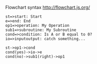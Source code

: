 Flowchart syntax
http://flowchart.js.org/

```flowchart
st=>start: Start
e=>end: End
op1=>operation: My Operation
sub1=>subroutine: My Subroutine
cond=>condition: Is A or B equal to 0?
io=>inputoutput: catch something...

st->op1->cond
cond(yes)->io->e
cond(no)->sub1(right)->op1
```
